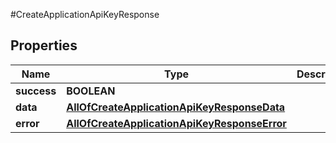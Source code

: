 #CreateApplicationApiKeyResponse

## Properties
Name | Type | Description | Notes
------------ | ------------- | ------------- | -------------
**success** | **BOOLEAN** |  | [optional] 
**data** | [**AllOfCreateApplicationApiKeyResponseData**](AllOfCreateApplicationApiKeyResponseData.md) |  | [optional] 
**error** | [**AllOfCreateApplicationApiKeyResponseError**](AllOfCreateApplicationApiKeyResponseError.md) |  | [optional] 


